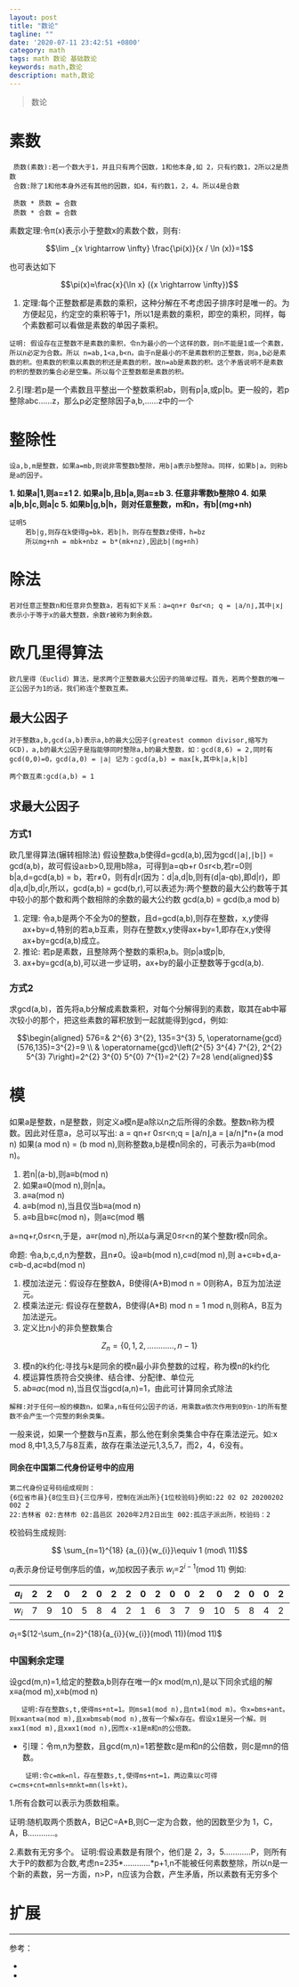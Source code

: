```yaml
---
layout: post
title: "数论"
tagline: ""
date: '2020-07-11 23:42:51 +0800'
category: math
tags: math 数论 基础数论
keywords: math,数论
description: math,数论
---
```

> 数论

# 素数
     质数(素数):若一个数大于1，并且只有两个因数，1和他本身,如 2，只有约数1，2所以2是质数
     合数:除了1和他本身外还有其他的因数，如4，有约数1，2，4。所以4是合数
     
     质数 * 质数 = 合数
     质数 * 合数 = 合数
     
素数定理:令π(x)表示小于整数x的素数个数，则有:
```math
\lim _{x \rightarrow \infty} \frac{\pi(x)}{x / \ln (x)}=1
```
也可表达如下
```math
\pi(x)≈\frac{x}{\ln x} ({x \rightarrow \infty})
```
1. 定理:每个正整数都是素数的乘积，这种分解在不考虑因子排序时是唯一的。为方便起见，约定空的乘积等于1，所以1是素数的乘积，即空的乘积，同样，每个素数都可以看做是素数的单因子乘积。
```
证明: 假设存在正整数不是素数的乘积，令n为最小的一个这样的数，则n不能是1或一个素数，所以n必定为合数。所以 n=ab,1<a,b<n。由于n是最小的不是素数积的正整数，则a,b必是素数的积。但素数的积乘以素数的积还是素数的积，故n=ab是素数的积。这个矛盾说明不是素数的积的整数的集合必是空集。所以每个正整数都是素数的积。
```
2.引理:若p是一个素数且平整出一个整数乘积ab，则有p|a,或p|b。更一般的，若p整除abc……z，那么p必定整除因子a,b,……z中的一个


     


# 整除性
    设a,b,m是整数，如果a=mb,则说非零整数b整除，用b|a表示b整除a。同样，如果b|a，则称b是a的因子。
**1. 如果a|1,则a=±1
2. 如果a|b,且b|a,则a=±b
3. 任意非零数b整除0
4. 如果a|b,b|c,则a|c
5. 如果b|g,b|h，则对任意整数，m和n，有b|(mg+nh)**
```
证明5
    若b|g,则存在k使得g=bk，若b|h，则存在整数z使得，h=bz
    所以mg+nh = mbk+nbz = b*(mk+nz),因此b|(mg+nh)
```
# 除法
    若对任意正整数n和任意非负整数a，若有如下关系：a=qn+r 0≤r<n; q = ⌊a/n⌋,其中⌊x⌋表示小于等于x的最大整数，余数r被称为剩余数。
# 欧几里得算法
    欧几里得（Euclid）算法，是求两个正整数最大公因子的简单过程。首先，若两个整数的唯一正公因子为1的话，我们称连个整数互素。
## 最大公因子
    对于整数a,b,gcd(a,b)表示a,b的最大公因子(greatest common divisor,缩写为 GCD)，a,b的最大公因子是指能够同时整除a,b的最大整数，如：gcd(8,6) = 2,同时有gcd(0,0)=0，gcd(a,0) = ∣a∣ 记为：gcd(a,b) = max[k,其中k|a,k|b]
    
    两个数互素:gcd(a,b) = 1
    
## 求最大公因子
### 方式1
欧几里得算法(辗转相除法) 假设整数a,b使得d=gcd(a,b),因为gcd(∣a∣,∣b∣) = gcd(a,b)，故可假设a≥b>0,现用b除a，可得到a=qb+r 0≤r<b,若r=0则 b|a,d=gcd(a,b) = b，若r≠0，则有d|r(因为：d|a,d|b,则有(d|a-qb),即d|r)，即d|a,d|b,d|r,所以，gcd(a,b) = gcd(b,r),可以表述为:两个整数的最大公约数等于其中较小的那个数和两个数相除的余数的最大公约数
                          gcd(a,b) = gcd(b,a mod b)
                       
1. 定理: 令a,b是两个不全为0的整数，且d=gcd(a,b),则存在整数，x,y使得ax+by=d,特别的若a,b互素，则存在整数x,y使得ax+by=1,即存在x,y使得ax+by=gcd(a,b)成立。
2. 推论: 若p是素数，且整除两个整数的乘积a,b。则p|a或p|b,
3. ax+by=gcd(a,b),可以进一步证明，ax+by的最小正整数等于gcd(a,b).

### 方式2 
求gcd(a,b)，首先将a,b分解成素数乘积，对每个分解得到的素数，取其在ab中幂次较小的那个，把这些素数的幂积放到一起就能得到gcd，例如:
```math
\begin{aligned} 576=& 2^{6} 3^{2}, 135=3^{3} 5, \operatorname{gcd}(576,135)=3^{2}=9 \\ & \operatorname{gcd}\left(2^{5} 3^{4} 7^{2}, 2^{2} 5^{3} 7\right)=2^{2} 3^{0} 5^{0} 7^{1}=2^{2} 7=28 \end{aligned}
```
# 模
如果a是整数，n是整数，则定义a模n是a除以n之后所得的余数。整数n称为模数。因此对任意a，总可以写出:
    a = qn+r 0≤r<n;q = ⌊a/n⌋,a = ⌊a/n⌋*n+(a mod n)
如果(a mod n) = (b mod n),则称整数a,b是模n同余的，可表示为a≡b(mod n)。
1. 若n|(a-b),则a≡b(mod n)
1. 如果a≡0(mod n),则n|a。
2. a≡a(mod n)
3. a≡b(mod n),当且仅当b≡a(mod n)
4. a≡b且b≡c(mod n)，则a≡c(mod 䳟

a=nq+r,0≤r<n,于是，a≡r(mod n),所以a与满足0≤r<n的某个整数r模n同余。

命题: 令a,b,c,d,n为整数，且n≠0。设a≡b(mod n),c≡d(mod n),则
a+c≡b+d,a-c≡b-d,ac≡bd(mod n)

1. 模加法逆元：假设存在整数A，B使得(A+B)mod n = 0则称A，B互为加法逆元。
2. 模乘法逆元: 假设存在整数A，B使得(A*B) mod n = 1 mod n,则称A，B互为加法逆元。
3. 定义比n小的非负整数集合

```math
Z_{n} =\{0,1,2,…………,n-1\}
```

3. 模n的k约化:寻找与k是同余的模n最小非负整数的过程，称为模n的k约化
4. 模运算性质符合交换律、结合律、分配律、单位元
5. a*b≡a*c(mod n),当且仅当gcd(a,n)=1，由此可计算同余式除法
```
解释:对于任何一般的模数n，如果a,n有任何公因子的话，用乘数a依次作用到0到n-1的所有整数不会产生一个完整的剩余类集。
```
一般来说，如果一个整数与n互素，那么他在剩余类集合中存在乘法逆元。如:x mod 8,中1,3,5,7与8互素，故存在乘法逆元1,3,5,7，而2，4，6没有。

#### 同余在中国第二代身份证号中的应用
    第二代身份证号码组成规则：
    {6位省市县}{8位生日}{三位序号，控制在派出所}{1位校验码}例如:22 02 02 20200202 002 2
    22:吉林省 02:吉林市 02:昌邑区 2020年2月2日出生 002:孤店子派出所，校验码：2
  校验码生成规则: 
  ```math
    \sum_{n=1}^{18} {a_{i}}{w_{i}}\equiv 1 (mod\ 11)
  ```
  $a_i$表示身份证号倒序后的值，$w_i$加权因子表示 $w_i$=$2^{i-1}$(mod 11)
 例如:
 

| $a_i$ | 2 | 2 | 0 | 2 | 0 | 2 | 2 | 0 | 2 | 0 | 0 | 2 | 0 | 2 | 0 | 0 | 2 | 2 |
| --- | --- | --- | --- | --- | --- | --- | --- | --- | --- | --- | --- | --- | --- | --- | --- | --- | --- | --- |
| $w_i$ | 7 | 9 | 10 | 5 | 8 | 4 | 2 | 1 | 6 | 3 | 7 | 9 | 10 | 5 | 8 | 4|2 |1 |

$a_1$=$(12-\sum_{n=2}^{18}{a_{i}}{w_{i}}(mod\ 11))(mod 11)$

### 中国剩余定理
设gcd(m,n)=1,给定的整数a,b则存在唯一的x mod(m,n),是以下同余式组的解 x≡a(mod m),x≡b(mod n)
```
   证明:存在整数s,t,使得ms+nt=1。则ms≡1(mod n),且nt≡1(mod m)。令x=bms+ant。则x≡ant≡a(mod m),且x≡bms≡b(mod n),故有一个解x存在。假设x1是另一个解。则x≡x1(mod m),且x≡x1(mod n),因而x-x1是m和n的公倍数。
```

* 引理：令m,n为整数，且gcd(m,n)=1若整数c是m和n的公倍数，则c是mn的倍数。
```
    证明:令c=mk=nl，存在整数s,t,使得ms+nt=1，两边乘以c可得c=cms+cnt=mnls+mnkt=mn(ls+kt)。
```

1.所有合数可以表示为质数相乘。

证明:随机取两个质数A，B记C=A*B,则C一定为合数，他的因数至少为 1，C，A，B…………。

2.素数有无穷多个。
证明:假设素数是有限个，他们是 2，3，5…………P，则所有大于P的数都为合数,考虑n=2*3*5*…………*p+1,n不能被任何素数整除，所以n是一个新的素数，另一方面，n>P，n应该为合数，产生矛盾，所以素数有无穷多个

# 扩展

---
参考：
- []()
- []()
